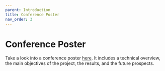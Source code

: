 ```yaml
---
parent: Introduction
title: Conference Poster
nav_order: 3
---
```


# Conference Poster

Take a look into a conference poster [here](../assets/Find_my_kitten_gala_poster.pdf). It includes a technical overview, the main objectives of the project, the results, and the future prospects.

